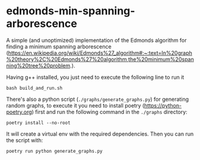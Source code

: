 # edmonds-min-spanning-arborescence

A simple (and unoptimized) implementation of the Edmonds algorithm for finding a minimum spanning arborescence (https://en.wikipedia.org/wiki/Edmonds%27_algorithm#:~:text=In%20graph%20theory%2C%20Edmonds%27%20algorithm,the%20minimum%20spanning%20tree%20problem.).

Having g++ installed, you just need to execute the following line to run it

`bash build_and_run.sh`

There's also a python script (`./graphs/generate_graphs.py`) for generating random graphs, to execute it
you need to install poetry (https://python-poetry.org) first and run the following command in the `./graphs` directory:

`poetry install --no-root`

It will create a virtual env with the required dependencies. Then you can run the script with:

`poetry run python generate_graphs.py`

